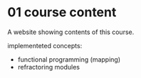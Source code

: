 # 01 course content

A website showing contents of this course.

implementeted concepts:
* functional programming (mapping)
* refractoring modules